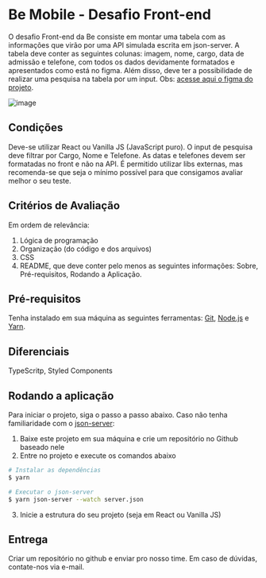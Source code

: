 # Be Mobile - Desafio Front-end
O desafio Front-end da Be consiste em montar uma tabela com as informações que virão por uma API simulada escrita em json-server. 
A tabela deve conter as seguintes colunas: imagem, nome, cargo, data de admissão e telefone,
com todos os dados devidamente formatados e apresentados como está no figma. Além disso, 
deve ter a possibilidade de realizar uma pesquisa na tabela por um input. Obs: 
[acesse aqui o figma do projeto](https://www.figma.com/file/y9qJNNAckFRL7LNoyNjpv8/Teste---Be-mobile).

![image](https://user-images.githubusercontent.com/42809136/127918010-79b5d883-df57-4c6d-8a2a-43e220d3c703.png)

## Condições
Deve-se utilizar React ou Vanilla JS (JavaScript puro). O input de pesquisa deve filtrar por Cargo, Nome e Telefone. As datas e telefones devem ser formatadas no front e não na API. É permitido utilizar libs externas, mas recomenda-se que seja o mínimo possível para que consigamos avaliar melhor o seu teste. 

## Critérios de Avaliação
Em ordem de relevância:
1. Lógica de programação
2. Organização (do código e dos arquivos)
3. CSS
4. README, que deve conter pelo menos as seguintes informações: Sobre, Pré-requisitos, Rodando a Aplicação.

## Pré-requisitos
Tenha instalado em sua máquina as seguintes ferramentas:
[Git](https://git-scm.com), [Node.js](https://nodejs.org/en/) e [Yarn](https://yarnpkg.com/).

## Diferenciais
TypeScritp, Styled Components

## Rodando a aplicação
Para iniciar o projeto, siga o passo a passo abaixo. Caso não tenha familiaridade com o [json-server](https://github.com/typicode/json-server):
1. Baixe este projeto em sua máquina e crie um repositório no Github baseado nele
2. Entre no projeto e execute os comandos abaixo
```bash
# Instalar as dependências
$ yarn

# Executar o json-server
$ yarn json-server --watch server.json
```
3. Inicie a estrutura do seu projeto (seja em React ou Vanilla JS)

## Entrega
Criar um repositório no github e enviar pro nosso time.
Em caso de dúvidas, contate-nos via e-mail.
